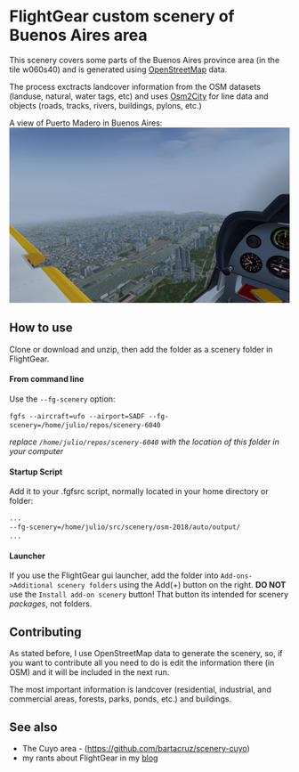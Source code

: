 # FlightGear custom scenery of Buenos Aires area 

This scenery covers some parts of the Buenos Aires province area (in the tile w060s40) and is generated using [OpenStreetMap](https://www.openstreetmap.org/) data.

The process exctracts landcover information from the OSM datasets (landuse, natural, water tags, etc) and uses [Osm2City](https://osm2city.readthedocs.io/) for line data and objects (roads, tracks, rivers, buildings, pylons, etc.)

A view of Puerto Madero in Buenos Aires:
<img src="/puerto madero.png" alt="Puerto Madero" />


## How to use

Clone or download and unzip, then add the folder as a scenery folder in FlightGear.

#### From command line

Use the `--fg-scenery` option:
```
fgfs --aircraft=ufo --airport=SADF --fg-scenery=/home/julio/repos/scenery-6040
```
*replace `/home/julio/repos/scenery-6040` with the location of this folder in your computer*

#### Startup Script

Add it to your .fgfsrc script, normally located in your home directory or folder:
```
...
--fg-scenery=/home/julio/src/scenery/osm-2018/auto/output/
...
```

#### Launcher
If you use the FlightGear gui launcher, add the folder into `Add-ons->Additional scenery folders` using the Add(+) button on the right.  **DO NOT** use the `Install add-on scenery` button! That button its intended for scenery *packages*, not folders. 

## Contributing
As stated before, I use OpenStreetMap data to generate the scenery, so, if you want to contribute all you need to do is edit the information there (in OSM) and it will be included in the next run.

The most important information is landcover (residential, industrial, and commercial areas, forests, parks, ponds, etc.) and buildings. 

## See also
* The Cuyo area - (https://github.com/bartacruz/scenery-cuyo)
* my rants about FlightGear in my [blog](http://fg.bartatech.net/)
